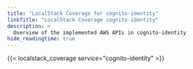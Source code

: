 ```yaml
---
title: "LocalStack Coverage for cognito-identity"
linkTitle: "LocalStack Coverage cognito-identity"
description: >
  Overview of the implemented AWS APIs in cognito-identity
hide_readingtime: true
---
```


{{< localstack_coverage service="cognito-identity" >}}

